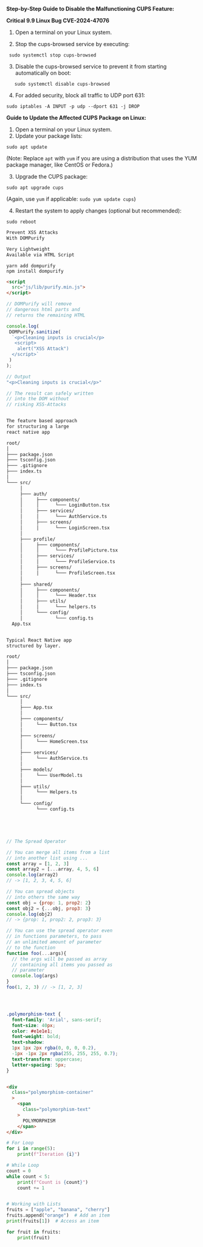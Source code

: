 
**Step-by-Step Guide to Disable the Malfunctioning CUPS Feature:**

**Critical 9.9 Linux Bug CVE-2024-47076**

1. Open a terminal on your Linux system.

2. Stop the cups-browsed service by executing:

```shell
 sudo systemctl stop cups-browsed
```
3. Disable the cups-browsed service to prevent it from starting automatically on boot:

```shell
   sudo systemctl disable cups-browsed
```
4. For added security, block all traffic to UDP port 631:

```shell
sudo iptables -A INPUT -p udp --dport 631 -j DROP
```

**Guide to Update the Affected CUPS Package on Linux:**

1. Open a terminal on your Linux system.
2. Update your package lists:
   
```shell
sudo apt update
```

(Note: Replace `apt` with `yum` if you are using a distribution that uses the YUM package manager, like CentOS or Fedora.)

3. Upgrade the CUPS package:

```shell
sudo apt upgrade cups
```
(Again, use `yum` if applicable: `sudo yum update cups`)

4. Restart the system to apply changes (optional but recommended):

```shell
sudo reboot
```




```markdown
Prevent XSS Attacks
With DOMPurify

Very Lightweight
Available via HTML Script
```

```shell
yarn add dompurify
npm install dompurify
```

```html
<script 
  src="js/lib/purify.min.js">
</script>
```

```js
// DOMPurify will remove 
// dangerous html parts and 
// returns the remaining HTML

console.log(
 DOMPurify.sanitize(
  `<p>Cleaning inputs is crucial</p>
   <script> 
    alert("XSS Attack")
  </script>`
 )
);

// Output
"<p>Cleaning inputs is crucial</p>"

// The result can safely written 
// into the DOM without
// risking XSS-Attacks
```



```markdown

The feature based approach 
for structuring a large
react native app

root/
│
├─── package.json
├─── tsconfig.json
├─── .gitignore
├─── index.ts
│
└─── src/
     │
     ├─── auth/
     │     ├─── components/
     │     │      └─── LoginButton.tsx
     │     ├─── services/
     │     │      └─── AuthService.ts
     │     ├─── screens/
     │     │      └─── LoginScreen.tsx
     │
     ├─── profile/
     │     ├─── components/
     │     │      └─── ProfilePicture.tsx
     │     ├─── services/
     │     │      └─── ProfileService.ts
     │     ├─── screens/
     │     │      └─── ProfileScreen.tsx
     │
     ├─── shared/
     │     ├─── components/
     │     │      └─── Header.tsx
     │     ├─── utils/
     │     │      └─── helpers.ts
     │     └─── config/
     │            └─── config.ts
  App.tsx


```




```markdown

Typical React Native app 
structured by layer.

root/
│
├─── package.json
├─── tsconfig.json
├─── .gitignore
├─── index.ts
│
└─── src/
     │
     ├─── App.tsx
     │
     ├─── components/
     │     └─── Button.tsx
     │
     ├─── screens/
     │     └─── HomeScreen.tsx
     │
     ├─── services/
     │     └─── AuthService.ts
     │
     ├─── models/
     │     └─── UserModel.ts
     │
     ├─── utils/
     │     └─── Helpers.ts
     │
     └─── config/
           └─── config.ts

```



```javascript




// The Spread Operator

// You can merge all items from a list 
// into another list using ...
const array = [1, 2, 3]
const array2 = [...array, 4, 5, 6]
console.log(array2) 
// -> [1, 2, 3, 4, 5, 6]

// You can spread objects 
// into others the same way
const obj = {prop: 1, prop2: 2}
const obj2 = {...obj, prop3: 3}
console.log(obj2) 
// -> {prop: 1, prop2: 2, prop3: 3}

// You can use the spread operator even 
// in functions parameters, to pass 
// an unlimited amount of parameter 
// to the function 
function foo(...args){
  // the args will be passed as array
  // containing all items you passed as
  // parameter
  console.log(args)
}
foo(1, 2, 3) // -> [1, 2, 3]




```

```css

.polymorphism-text {
  font-family: 'Arial', sans-serif; 
  font-size: 40px; 
  color: #e1e1e1; 
  font-weight: bold; 
  text-shadow: 
  1px 1px 2px rgba(0, 0, 0, 0.2), 
  -1px -1px 2px rgba(255, 255, 255, 0.7); 
  text-transform: uppercase; 
  letter-spacing: 5px;  
}
```

```html

<div 
  class="polymorphism-container"
  >
    <span 
      class="polymorphism-text"
    >
      POLYMORPHISM
    </span>
</div>

```

```python
# For Loop
for i in range(5):
    print(f"Iteration {i}")

# While Loop
count = 0
while count < 5:
    print(f"Count is {count}")
    count += 1
```

```python

```

```python
# Working with Lists
fruits = ["apple", "banana", "cherry"]
fruits.append("orange")  # Add an item
print(fruits[1])  # Access an item

for fruit in fruits:
    print(fruit)
```
























